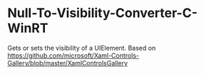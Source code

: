 # Null-To-Visibility-Converter-C-WinRT
Gets or sets the visibility of a UIElement. Based on https://github.com/microsoft/Xaml-Controls-Gallery/blob/master/XamlControlsGallery
